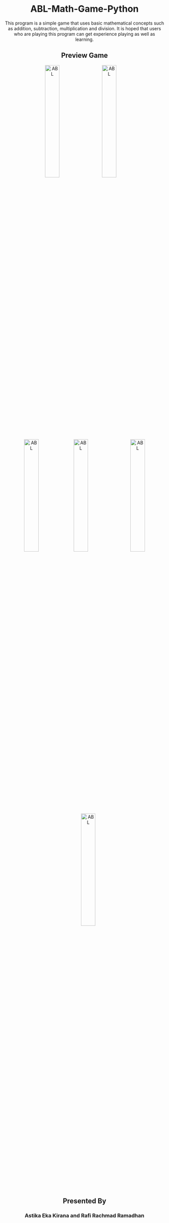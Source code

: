 <h1 align="center">
ABL-Math-Game-Python
</h1>

<p align="center">
This program is a simple game that uses basic mathematical concepts such as addition, subtraction, multiplication and division. It is hoped that users who are playing this program can get experience playing as well as learning.
</p>

<h2 align="center">
Preview Game
</h2>
<p align="center">
  <img width="30%" alt="ABL" title="ABL" src="https://user-images.githubusercontent.com/111117217/212335044-749bc3c0-e492-4154-8b6c-17f9c72a329c.png"/>
  &#8287;&#8287;&#8287;&#8287;&#8287;
  <img width="30%" alt="ABL" title="ABL" src="https://user-images.githubusercontent.com/111117217/212336036-7bb2992e-77b5-4730-82e7-48d56757114b.png"/>
  &#8287;&#8287;&#8287;&#8287;&#8287;
  <img width="30%" alt="ABL" title="ABL" src="https://user-images.githubusercontent.com/111117217/212336437-d459af9a-42c7-4e1c-93f2-2b98c08471fd.png"/>

  <img width="30%" alt="ABL" title="ABL" src="https://user-images.githubusercontent.com/111117217/212335474-d1563d89-fde8-4441-b68a-c4b6c9f97e9d.png"/>
  &#8287;&#8287;&#8287;&#8287;&#8287;
  <img width="30%" alt="ABL" title="ABL" src="https://user-images.githubusercontent.com/111117217/212335570-a4b7673e-fd1d-4265-8c14-f22bc73cb2ca.png"/>
  &#8287;&#8287;&#8287;&#8287;&#8287;
  <img width="30%" alt="ABL" title="ABL" src="https://user-images.githubusercontent.com/111117217/212336708-bd33d2f0-f3f0-41f9-a95f-8b47759b3d6b.png"/>
</p>

<h2 align="center">
Presented By
</h2>
<h3 align="center">Astika Eka Kirana and Rafi Rachmad Ramadhan</h3>
 
